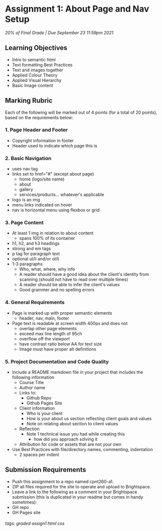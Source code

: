 # Assignment 1: About Page and Nav Setup
_20% of Final Grade | Due September 23 11:59pm 2021_

## Learning Objectives
* Intro to semantic html
* Text formatting Best Practices
* Text and images together
* Applied Colour Theory
* Applied Visual Hierarchy
* Basic Image content

## Marking Rubric
Each of the following will be marked out of 4 points (for a total of 20 points), based on the requirements below:
### 1. Page Header and Footer
* Copyright information in footer
* Header used to indicate which page this is
### 2. Basic Navigation
* uses nav tag
* links set to href="#" (except about page)
  * home (logo/site name)
  * about
  * gallery
  * services/products... whatever's applicable
* logo is an img
* menu links indicated on hover
* nav is horizontal menu using flexbox or grid
### 3. Page Content
* At least 1 img in relation to about content
  * spans 100% of its container
* h1, h2, and h3 headings
* strong and em tags
* p tag for paragraph text
* optional ul/li and/or ol/li
* 1-3 paragraphs
  * Who, what, where, why info
  * A reader should have a good idea about the client's identity from scanning (should not have to read over multiple times)
  * A reader should be able to infer the client's values
  * Good grammer and no spelling errors
### 4. General Requirements
* Page is marked up with proper semantic elements
  * header, nav, main, footer
* Page text is readable at screen width 400px and does not
  * overlap other page elements
  * exceed max line length of 95ch
  * overflow off the viewport
  * have contrast ratio below AA for text size
  * Image must have proper alt definitions
### 5. Project Documentation and Code Quality
* Include a README markdown file in your project that includes the following information
  * Course Title
  * Author name
  * Links to:
    * Github Repo
    * Github Pages Site
  * Client information
    * Who is your client
    * How is your about us section reflecting client goals and values
    * Note on relating about section to client values
   * Reflection
     * Note 1 technical issue you had while creating this
       * how did you approach solving it
  * Attribution for code or assets that are not your own
* Use Best Practices with file/directory names, commenting, indentation
  * 2 spaces per indent
## Submission Requirements

* Push this assignment to a repo named cpnt260-a1.
* ZIP all files required for the site to operate and upload to Brightspace.
* Leave a link to the following as a comment in your Brightspace submission (this is duplicated in your readme but comes in handy sometimes):
* GH repo
* GH Pages site

###### tags: graded assign1 html css